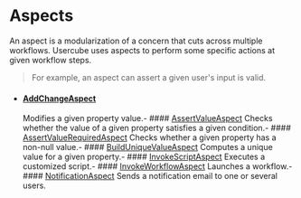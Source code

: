 # Aspects

An aspect is a modularization of a concern that cuts across multiple workflows. Usercube uses
aspects to perform some specific actions at given workflow steps.

> For example, an aspect can assert a given user's input is valid.

- #### [AddChangeAspect](/docs/identitymanager/6.1/identitymanager/integration-guide/toolkit/xml-configuration/workflows/aspects/addchangeaspect/index.md)
  Modifies a given property value.- ####
  [AssertValueAspect](/docs/identitymanager/6.1/identitymanager/integration-guide/toolkit/xml-configuration/workflows/aspects/assertvalueaspect/index.md)
  Checks whether the value of a given property satisfies a given condition.- ####
  [AssertValueRequiredAspect](/docs/identitymanager/6.1/identitymanager/integration-guide/toolkit/xml-configuration/workflows/aspects/assertvaluerequiredaspect/index.md)
  Checks whether a given property has a non-null value.- ####
  [BuildUniqueValueAspect](/docs/identitymanager/6.1/identitymanager/integration-guide/toolkit/xml-configuration/workflows/aspects/builduniquevalueaspect/index.md)
  Computes a unique value for a given property.- ####
  [InvokeScriptAspect](/docs/identitymanager/6.1/identitymanager/integration-guide/toolkit/xml-configuration/workflows/aspects/invokescriptaspect/index.md)
  Executes a customized script.- ####
  [InvokeWorkflowAspect](/docs/identitymanager/6.1/identitymanager/integration-guide/toolkit/xml-configuration/workflows/aspects/invokeworkflowaspect/index.md)
  Launches a workflow.- ####
  [NotificationAspect](/docs/identitymanager/6.1/identitymanager/integration-guide/toolkit/xml-configuration/workflows/aspects/notificationaspect/index.md)
  Sends a notification email to one or several users.
